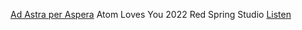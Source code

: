 [Ad Astra per Aspera](https://atom-loves-you.github.io/Ad-Astra/)
Atom Loves You
2022 Red Spring Studio
[Listen](https://atom-loves-you.github.io/Ad-Astra/)

